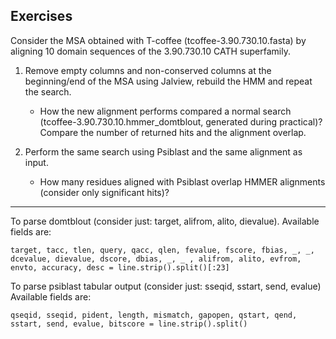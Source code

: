 
## Exercises 

Consider the MSA obtained with T-coffee (tcoffee-3.90.730.10.fasta) by aligning 10 domain sequences of the 3.90.730.10 CATH superfamily.


1. Remove empty columns and non-conserved columns at the beginning/end of the MSA using Jalview, rebuild the HMM and repeat the search.
    - How the new alignment performs compared a normal search (tcoffee-3.90.730.10.hmmer_domtblout, generated during practical)? Compare the number of returned hits and the alignment overlap.

2. Perform the same search using Psiblast and the same alignment as input. 
    - How many residues aligned with Psiblast overlap HMMER alignments (consider only significant hits)?

---

To parse domtblout (consider just: target, alifrom, alito, dievalue).
Available fields are:

    target, tacc, tlen, query, qacc, qlen, fevalue, fscore, fbias, _, _, dcevalue, dievalue, dscore, dbias, _, _ , alifrom, alito, evfrom, envto, accuracy, desc = line.strip().split()[:23]

To parse psiblast tabular output (consider just: sseqid, sstart, send, evalue)
Available fields are: 
    
    qseqid, sseqid, pident, length, mismatch, gapopen, qstart, qend, sstart, send, evalue, bitscore = line.strip().split()
